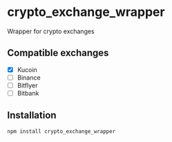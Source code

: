 # crypto_exchange_wrapper
Wrapper for crypto exchanges

## Compatible exchanges
- [x] Kucoin
- [ ] Binance
- [ ] Bitflyer
- [ ] Bitbank

## Installation
```bash
npm install crypto_exchange_wrapper
```


